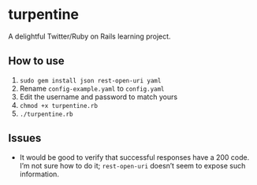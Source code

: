 # turpentine

A delightful Twitter/Ruby on Rails learning project.

## How to use

1. `sudo gem install json rest-open-uri yaml`
1. Rename `config-example.yaml` to `config.yaml`
1. Edit the username and password to match yours
1. `chmod +x turpentine.rb`
1. `./turpentine.rb`

## Issues

* It would be good to verify that successful responses have a 200 code. I’m not
sure how to do it; `rest-open-uri` doesn’t seem to expose such information.
